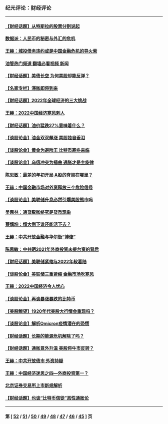 ### 纪元评论：财经评论
---
#### [【财经话题】从特斯拉的股票分割说起](../../pages/nsc1026/n13679733.md?04060330) 
#### [数据派：人民币的秘密与外汇的危机](../../pages/nsc1026/n13667092.md?04060330) 
#### [王赫：城投债务违约或是中国金融危机的导火索](../../pages/nsc1026/n13665322.md?04060330) 
#### [油管热门频道 翻墙必看视频 新闻](ok?04060330)
#### [【财经话题】美债长空 为何美股却能反弹？](../../pages/nsc1026/n13665895.md?04060330) 
#### [【名家专栏】滞胀即将到来](../../pages/nsc1026/n13658171.md?04060330) 
#### [【财经话题】2022年全球经济的三大挑战](../../pages/nsc1026/n13654423.md?04060330) 
#### [王赫：2022中国经济寒风刺人](../../pages/nsc1026/n13651403.md?04060330) 
#### [【财经话题】油价猛跌27%意味着什么？](../../pages/nsc1026/n13648767.md?04060330) 
#### [【谈股论金】油金双双飙涨 美股独自垂泪](../../pages/nsc1026/n13631742.md?04060330) 
#### [【谈股论金】黄金为避险王 比特币寒冬来临](../../pages/nsc1026/n13600406.md?04060330) 
#### [【谈股论金】乌俄冲突为插曲 通胀才是主旋律](../../pages/nsc1026/n13576797.md?04060330) 
#### [陈思敏：最差的年初开局 A股的脊梁在哪里？](../../pages/nsc1026/n13558359.md?04060330) 
#### [王赫：中国金融市场对外资释放三个危险信号](../../pages/nsc1026/n13546389.md?04060330) 
#### [【谈股论金】美联储升息必然引爆美股熊市吗](../../pages/nsc1026/n13519194.md?04060330) 
#### [吴惠林：通货膨胀终究是货币现象](../../pages/nsc1026/n13512979.md?04060330) 
#### [蔡慎坤：恒大倒下谁还能活下去？](../../pages/nsc1026/n13501831.md?04060330) 
#### [王赫：中共开放金融与华尔街“博傻”](../../pages/nsc1026/n13501138.md?04060330) 
#### [陈思敏：中共晒2021年外商投资未提台资的背后](../../pages/nsc1026/n13501057.md?04060330) 
#### [【财经话题】美联储紧缩与2022年软着陆](../../pages/nsc1026/n13498354.md?04060330) 
#### [【谈股论金】美联储三重紧缩 金融市场吹寒风](../../pages/nsc1026/n13487202.md?04060330) 
#### [王赫：2022中国经济令人忧心](../../pages/nsc1026/n13480433.md?04060330) 
#### [【谈股论金】再谈暴涨暴跌的比特币](../../pages/nsc1026/n13428036.md?04060330) 
#### [【美股瞭望】1920年代美股大行情会重现吗？](../../pages/nsc1026/n13425425.md?04060330) 
#### [【谈股论金】解析Omicron疫情潜在的恐慌](../../pages/nsc1026/n13403704.md?04060330) 
#### [【财经话题】长期的能源危机解除了吗？](../../pages/nsc1026/n13378041.md?04060330) 
#### [【财经话题】通胀意外升温 美股将牛市反转？](../../pages/nsc1026/n13370659.md?04060330) 
#### [王赫：中共开放债市 外资持疑](../../pages/nsc1026/n13366203.md?04060330) 
#### [王赫：中国经济迷思之四—外商投资第一？](../../pages/nsc1026/n13354150.md?04060330) 
#### [北京证券交易所上市新规解析](../../pages/nsc1026/n13348292.md?04060330) 
#### [【财经话题】也谈“比特币信徒”恶性通胀论](../../pages/nsc1026/n13331972.md?04060330) 

---
#### 第 [ [52](./52.md?04060330) / [51](./51.md?04060330) / [50](./50.md?04060330) / [49](./49.md?04060330) / [48](./48.md?04060330) / [47](./47.md?04060330) / [46](./46.md?04060330) / [45](./45.md?04060330) ] 页
